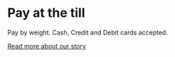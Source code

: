 # Pay at the till

Pay by weight. Cash, Credit and Debit cards accepted.

[Read more about our story](../story.md)
